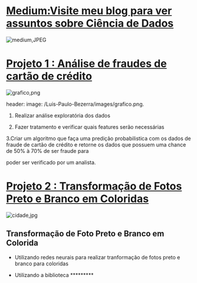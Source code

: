 
# [Medium:Visite meu blog para ver assuntos sobre Ciência de Dados](https://medium.com/@luispaulobezerra3)


![medium,JPEG](https://github.com/bezerraluis/Luis-Paulo-Bezerra/blob/master/images/medium.JPEG)



# [Projeto 1 :  Análise de fraudes de cartão de crédito](https://github.com/bezerraluis/Luis_Paulo_Portf-lio/blob/master/Projeto_A%C3%A7%C3%A3o_humana_em_Fraude_de_cart%C3%A3o_de_cr%C3%A9dito.ipynb)

![grafico,png](https://github.com/bezerraluis/Luis_Paulo_Portf-lio/blob/master/images/grafico.png)

header:
  image: /Luis-Paulo-Bezerra/images/grafico.png.


1. Realizar análise exploratória dos dados


2. Fazer tratamento e verificar quais features serão necessárias 


3.Criar um algoritmo que faça uma predição probabilistica com os dados de fraude de cartão de crédito e retorne os dados que possuem uma chance de 50% à 70% de ser fraude para 

poder ser verificado por um analista.

 
 
 
 
 # [Projeto 2 :  Transformação de Fotos Preto e Branco em Coloridas](https://github.com/bezerraluis/Luis-Paulo-Bezerra/blob/master/Projects/Post_no_Blog.ipynb)
 
 ![cidade,jpg](https://github.com/bezerraluis/Luis-Paulo-Bezerra/blob/master/images/cidade.jpg)
 
 
 

 ## Transformação de Foto Preto e Branco em Colorida
 
 * Utilizando redes neurais para realizar tranformação de fotos preto e branco para coloridas 

 * Utilizando a biblioteca *********
 

 

